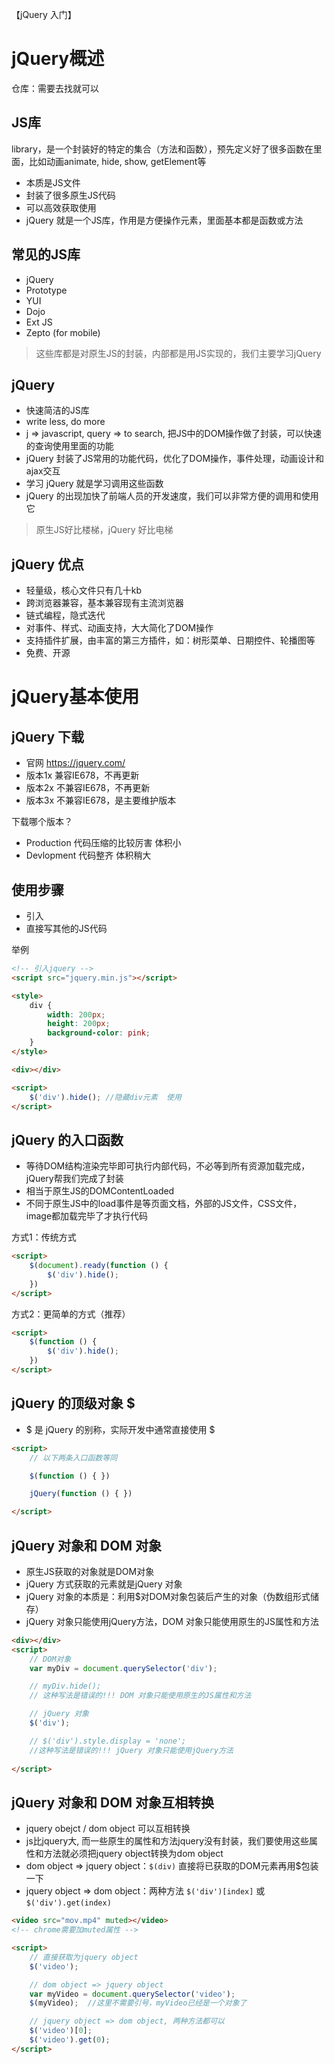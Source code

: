 【jQuery 入门】

# jQuery概述

仓库：需要去找就可以

## JS库
library，是一个封装好的特定的集合（方法和函数），预先定义好了很多函数在里面，比如动画animate, hide, show, getElement等
- 本质是JS文件
- 封装了很多原生JS代码
- 可以高效获取使用
- jQuery 就是一个JS库，作用是方便操作元素，里面基本都是函数或方法

## 常见的JS库
- jQuery
- Prototype
- YUI
- Dojo
- Ext JS
- Zepto (for mobile)
> 这些库都是对原生JS的封装，内部都是用JS实现的，我们主要学习jQuery

## jQuery
- 快速简洁的JS库
- write less, do more
- j => javascript, query => to search, 把JS中的DOM操作做了封装，可以快速的查询使用里面的功能
- jQuery 封装了JS常用的功能代码，优化了DOM操作，事件处理，动画设计和ajax交互
- 学习 jQuery 就是学习调用这些函数
- jQuery 的出现加快了前端人员的开发速度，我们可以非常方便的调用和使用它
> 原生JS好比楼梯，jQuery 好比电梯

## jQuery 优点
- 轻量级，核心文件只有几十kb
- 跨浏览器兼容，基本兼容现有主流浏览器
- 链式编程，隐式迭代
- 对事件、样式、动画支持，大大简化了DOM操作
- 支持插件扩展，由丰富的第三方插件，如：树形菜单、日期控件、轮播图等
- 免费、开源

# jQuery基本使用

## jQuery 下载

- 官网 https://jquery.com/
- 版本1x 兼容IE678，不再更新
- 版本2x 不兼容IE678，不再更新
- 版本3x 不兼容IE678，是主要维护版本

下载哪个版本？
- Production 代码压缩的比较厉害 体积小
- Devlopment 代码整齐 体积稍大

## 使用步骤
- 引入
- 直接写其他的JS代码

举例
```html
<!-- 引入jquery -->
<script src="jquery.min.js"></script> 

<style>
	div {
		width: 200px;
		height: 200px;
		background-color: pink;
	}
</style>

<div></div>

<script>
	$('div').hide(); //隐藏div元素  使用
</script>
```

## jQuery 的入口函数
- 等待DOM结构渲染完毕即可执行内部代码，不必等到所有资源加载完成，jQuery帮我们完成了封装
- 相当于原生JS的DOMContentLoaded
- 不同于原生JS中的load事件是等页面文档，外部的JS文件，CSS文件，image都加载完毕了才执行代码

方式1：传统方式
```html
<script>
	$(document).ready(function () {
		$('div').hide();
	})
</script>
```

方式2：更简单的方式（推荐）

```html
<script>
	$(function () {
		$('div').hide();
	})
</script>
```

## jQuery 的顶级对象 $
- $ 是 jQuery 的别称，实际开发中通常直接使用 $
<!-- - $ 是 jQuery 的顶级对象，相当于原生JS中的window，把元素用$包装成jQuery对象，就可以调用jQuery的方法 -->

```html
<script>
	// 以下两条入口函数等同

	$(function () { })

	jQuery(function () { })

</script>
```

## jQuery 对象和 DOM 对象
- 原生JS获取的对象就是DOM对象
- jQuery 方式获取的元素就是jQuery 对象
- jQuery 对象的本质是：利用$对DOM对象包装后产生的对象（伪数组形式储存）
- jQuery 对象只能使用jQuery方法，DOM 对象只能使用原生的JS属性和方法

```html
<div></div>
<script>
	// DOM对象
	var myDiv = document.querySelector('div');

	// myDiv.hide();  
	// 这种写法是错误的!!! DOM 对象只能使用原生的JS属性和方法

	// jQuery 对象
	$('div');

	// $('div').style.display = 'none'; 
	//这种写法是错误的!!! jQuery 对象只能使用jQuery方法
	
</script>
```

## jQuery 对象和 DOM 对象互相转换
- jquery obejct / dom object 可以互相转换
- js比jquery大, 而一些原生的属性和方法jquery没有封装，我们要使用这些属性和方法就必须把jquery object转换为dom object
- dom object => jquery object：`$(div)` 直接将已获取的DOM元素再用$包装一下
- jquery object => dom object：两种方法 `$('div')[index]` 或 `$('div').get(index)`

```html
<video src="mov.mp4" muted></video>
<!-- chrome需要加muted属性 -->

<script>
	// 直接获取为jquery object
	$('video');

	// dom object => jquery object
	var myVideo = document.querySelector('video');
	$(myVideo);  //这里不需要引号，myVideo已经是一个对象了

	// jquery object => dom object, 两种方法都可以
	$('video')[0];
	$('video').get(0);
</script>
```

